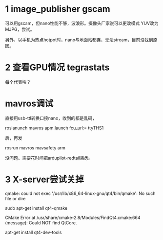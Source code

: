 # 1 image_publisher gscam
可以用gscam，但nano性能不够，波浪形。摄像头厂家说可以更改模式 YUV改为MJPG，尝试。

另外，以手机为热点hotpot时，nano与地面站都连，无法stream，目前没找到原因。

# 2 查看GPU情况 tegrastats

每个代表啥？

# mavros调试

直接用usb-ttl转换口接nano，收到的都是乱码，

roslanunch mavros apm.launch fcu_url:= ttyTHS1 

后，再发

rosrun mavros mavsafety arm

没问题。需要花时间把ardupilot-redtail熟悉。



# 3 X-server尝试关掉



qmake: could not exec '/usr/lib/x86_64-linux-gnu/qt4/bin/qmake': No such file or dire

sudo apt-get install qt4-qmake


CMake Error at /usr/share/cmake-2.8/Modules/FindQt4.cmake:664 (message):
  Could NOT find QtCore.  
  
  apt-get install qt4-dev-tools


  
  
